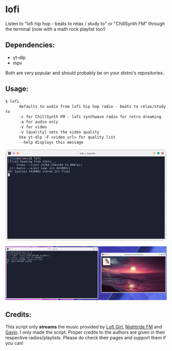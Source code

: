 # lofi
Listen to "lofi hip hop - beats to relax / study to" or "ChillSynth FM" through the terminal (now with a math rock playlist too!)

## Dependencies:
+ yt-dlp
+ mpv

Both are very popular and should probably be on your distro's repositories.

## Usage:
```
$ lofi
      defaults to audio from lofi hip hop radio - beats to relax/study to
      -c for ChillSynth FM - lofi synthwave radio for retro dreaming
      -a for audio only
      -v for video
      -v [quality] sets the video quality
      Use yt-dlp -F <video_url> for quality list
      --help displays this message
```

![](./screenshot2.png "Audio only")

![](./screenshot1.png "With video")

## Credits:

This script only **streams** the music provided by [Lofi Girl](https://www.youtube.com/@LofiGirl), [Nightride FM](https://www.youtube.com/@NightrideFM) and [Gavin](https://www.youtube.com/@whyarethesefeelingsfleeting). I only made the script. Proper credits to the authors are given in their respective radios/playlists. Please do check their pages and support them if you can!
